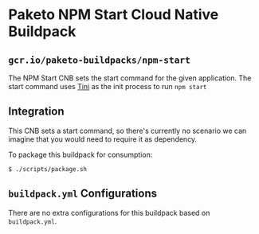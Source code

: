 # Paketo NPM Start Cloud Native Buildpack

## `gcr.io/paketo-buildpacks/npm-start`

The NPM Start CNB sets the start command for the given application. The start
command uses [Tini](https://github.com/krallin/tini) as the init process to run
`npm start`

## Integration

This CNB sets a start command, so there's currently no scenario we can
imagine that you would need to require it as dependency.

To package this buildpack for consumption:
```
$ ./scripts/package.sh
```

## `buildpack.yml` Configurations

There are no extra configurations for this buildpack based on `buildpack.yml`.
